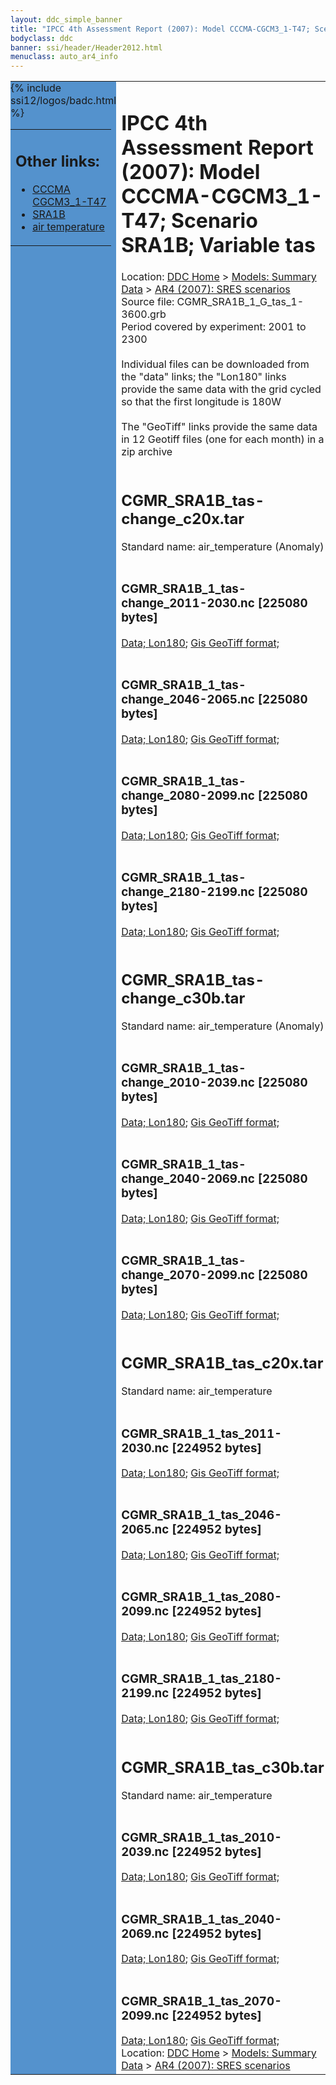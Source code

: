 ```yaml
---
layout: ddc_simple_banner
title: "IPCC 4th Assessment Report (2007): Model CCCMA-CGCM3_1-T47; Scenario SRA1B; Variable tas"
bodyclass: ddc
banner: ssi/header/Header2012.html
menuclass: auto_ar4_info
---
```



<table width="100%" border="0" cellspacing="0" cellpadding="0" style="border-collapse: collapse;">
<tr style="margin:0;padding:0;border:0;">
<td style="margin:0;padding:0;border:0;height:1pt;width:150pt;background:#5492CD;" valign="top" >

<div id="lh-col2" class="auto_ar4_info">
<table class="menumain" bgcolor="#5492CD" cellspacing="0" width="100%" border="0">
<tr><td>
<h2> Other links:</h2>
<ul>
<li><a href="/auto/ar4/model-CCCMA-CGCM3_1-T47.html">CCCMA<br/>CGCM3_1-T47</a></li>
<li><a href="/auto/ar4/scenario-SRA1B.html">SRA1B</a></li>
<li><a href="/auto/ar4/var-air_temperature.html">air temperature</a></li>
</ul>
</td></tr>
{% include ssi12/logos/badc.html %}
</table>
</div>
</td>
<td><h1>IPCC 4th Assessment Report (2007): Model CCCMA-CGCM3_1-T47; Scenario SRA1B; Variable tas</h1>

<!-- Breadcrumb1 -->
<div id="breadcrumb1" align="left">
Location: <a href="/index.html">DDC Home</a> > <a href="/sim/gcm_clim/">Models: Summary Data</a>
> <a href="/sim/gcm_clim/SRES_AR4/index.html">AR4 (2007): SRES scenarios</a>
</div>
<!-- End of Breadcrumb1 -->Source file: CGMR_SRA1B_1_G_tas_1-3600.grb
<br/>
Period covered by experiment: 2001 to 2300<br/>
<br/>Individual files can be downloaded from the "data" links; the "Lon180" links provide the same data
         with the grid cycled so that the first longitude is 180W<br/>
<br/>The "GeoTiff" links provide the same data in 12 Geotiff files (one for each month)
          in a zip archive<br/>
<br/><h2>CGMR_SRA1B_tas-change_c20x.tar</h2>
Standard name: air_temperature (Anomaly)<br>
<br/><h3>CGMR_SRA1B_1_tas-change_2011-2030.nc [225080 bytes]</h3>
<a href="/cgi-bin/downl/ar4_nc/tas/CGMR_SRA1B_1_tas-change_2011-2030.nc">Data; </a><a href="/cgi-bin/downl/ar4_nc/tas/CGMR_SRA1B_1_tas-change_2011-2030.cyto180.nc"> Lon180</a>; <a href="/cgi-bin/downl/ar4_tif/tas/CGMR_SRA1B_1_tas-change_2011-2030.zip">Gis GeoTiff format; </a><br/>
<br/><h3>CGMR_SRA1B_1_tas-change_2046-2065.nc [225080 bytes]</h3>
<a href="/cgi-bin/downl/ar4_nc/tas/CGMR_SRA1B_1_tas-change_2046-2065.nc">Data; </a><a href="/cgi-bin/downl/ar4_nc/tas/CGMR_SRA1B_1_tas-change_2046-2065.cyto180.nc"> Lon180</a>; <a href="/cgi-bin/downl/ar4_tif/tas/CGMR_SRA1B_1_tas-change_2046-2065.zip">Gis GeoTiff format; </a><br/>
<br/><h3>CGMR_SRA1B_1_tas-change_2080-2099.nc [225080 bytes]</h3>
<a href="/cgi-bin/downl/ar4_nc/tas/CGMR_SRA1B_1_tas-change_2080-2099.nc">Data; </a><a href="/cgi-bin/downl/ar4_nc/tas/CGMR_SRA1B_1_tas-change_2080-2099.cyto180.nc"> Lon180</a>; <a href="/cgi-bin/downl/ar4_tif/tas/CGMR_SRA1B_1_tas-change_2080-2099.zip">Gis GeoTiff format; </a><br/>
<br/><h3>CGMR_SRA1B_1_tas-change_2180-2199.nc [225080 bytes]</h3>
<a href="/cgi-bin/downl/ar4_nc/tas/CGMR_SRA1B_1_tas-change_2180-2199.nc">Data; </a><a href="/cgi-bin/downl/ar4_nc/tas/CGMR_SRA1B_1_tas-change_2180-2199.cyto180.nc"> Lon180</a>; <a href="/cgi-bin/downl/ar4_tif/tas/CGMR_SRA1B_1_tas-change_2180-2199.zip">Gis GeoTiff format; </a><br/>
<br/><h2>CGMR_SRA1B_tas-change_c30b.tar</h2>
Standard name: air_temperature (Anomaly)<br>
<br/><h3>CGMR_SRA1B_1_tas-change_2010-2039.nc [225080 bytes]</h3>
<a href="/cgi-bin/downl/ar4_nc/tas/CGMR_SRA1B_1_tas-change_2010-2039.nc">Data; </a><a href="/cgi-bin/downl/ar4_nc/tas/CGMR_SRA1B_1_tas-change_2010-2039.cyto180.nc"> Lon180</a>; <a href="/cgi-bin/downl/ar4_tif/tas/CGMR_SRA1B_1_tas-change_2010-2039.zip">Gis GeoTiff format; </a><br/>
<br/><h3>CGMR_SRA1B_1_tas-change_2040-2069.nc [225080 bytes]</h3>
<a href="/cgi-bin/downl/ar4_nc/tas/CGMR_SRA1B_1_tas-change_2040-2069.nc">Data; </a><a href="/cgi-bin/downl/ar4_nc/tas/CGMR_SRA1B_1_tas-change_2040-2069.cyto180.nc"> Lon180</a>; <a href="/cgi-bin/downl/ar4_tif/tas/CGMR_SRA1B_1_tas-change_2040-2069.zip">Gis GeoTiff format; </a><br/>
<br/><h3>CGMR_SRA1B_1_tas-change_2070-2099.nc [225080 bytes]</h3>
<a href="/cgi-bin/downl/ar4_nc/tas/CGMR_SRA1B_1_tas-change_2070-2099.nc">Data; </a><a href="/cgi-bin/downl/ar4_nc/tas/CGMR_SRA1B_1_tas-change_2070-2099.cyto180.nc"> Lon180</a>; <a href="/cgi-bin/downl/ar4_tif/tas/CGMR_SRA1B_1_tas-change_2070-2099.zip">Gis GeoTiff format; </a><br/>
<br/><h2>CGMR_SRA1B_tas_c20x.tar</h2>
Standard name: air_temperature<br>
<br/><h3>CGMR_SRA1B_1_tas_2011-2030.nc [224952 bytes]</h3>
<a href="/cgi-bin/downl/ar4_nc/tas/CGMR_SRA1B_1_tas_2011-2030.nc">Data; </a><a href="/cgi-bin/downl/ar4_nc/tas/CGMR_SRA1B_1_tas_2011-2030.cyto180.nc"> Lon180</a>; <a href="/cgi-bin/downl/ar4_tif/tas/CGMR_SRA1B_1_tas_2011-2030.zip">Gis GeoTiff format; </a><br/>
<br/><h3>CGMR_SRA1B_1_tas_2046-2065.nc [224952 bytes]</h3>
<a href="/cgi-bin/downl/ar4_nc/tas/CGMR_SRA1B_1_tas_2046-2065.nc">Data; </a><a href="/cgi-bin/downl/ar4_nc/tas/CGMR_SRA1B_1_tas_2046-2065.cyto180.nc"> Lon180</a>; <a href="/cgi-bin/downl/ar4_tif/tas/CGMR_SRA1B_1_tas_2046-2065.zip">Gis GeoTiff format; </a><br/>
<br/><h3>CGMR_SRA1B_1_tas_2080-2099.nc [224952 bytes]</h3>
<a href="/cgi-bin/downl/ar4_nc/tas/CGMR_SRA1B_1_tas_2080-2099.nc">Data; </a><a href="/cgi-bin/downl/ar4_nc/tas/CGMR_SRA1B_1_tas_2080-2099.cyto180.nc"> Lon180</a>; <a href="/cgi-bin/downl/ar4_tif/tas/CGMR_SRA1B_1_tas_2080-2099.zip">Gis GeoTiff format; </a><br/>
<br/><h3>CGMR_SRA1B_1_tas_2180-2199.nc [224952 bytes]</h3>
<a href="/cgi-bin/downl/ar4_nc/tas/CGMR_SRA1B_1_tas_2180-2199.nc">Data; </a><a href="/cgi-bin/downl/ar4_nc/tas/CGMR_SRA1B_1_tas_2180-2199.cyto180.nc"> Lon180</a>; <a href="/cgi-bin/downl/ar4_tif/tas/CGMR_SRA1B_1_tas_2180-2199.zip">Gis GeoTiff format; </a><br/>
<br/><h2>CGMR_SRA1B_tas_c30b.tar</h2>
Standard name: air_temperature<br>
<br/><h3>CGMR_SRA1B_1_tas_2010-2039.nc [224952 bytes]</h3>
<a href="/cgi-bin/downl/ar4_nc/tas/CGMR_SRA1B_1_tas_2010-2039.nc">Data; </a><a href="/cgi-bin/downl/ar4_nc/tas/CGMR_SRA1B_1_tas_2010-2039.cyto180.nc"> Lon180</a>; <a href="/cgi-bin/downl/ar4_tif/tas/CGMR_SRA1B_1_tas_2010-2039.zip">Gis GeoTiff format; </a><br/>
<br/><h3>CGMR_SRA1B_1_tas_2040-2069.nc [224952 bytes]</h3>
<a href="/cgi-bin/downl/ar4_nc/tas/CGMR_SRA1B_1_tas_2040-2069.nc">Data; </a><a href="/cgi-bin/downl/ar4_nc/tas/CGMR_SRA1B_1_tas_2040-2069.cyto180.nc"> Lon180</a>; <a href="/cgi-bin/downl/ar4_tif/tas/CGMR_SRA1B_1_tas_2040-2069.zip">Gis GeoTiff format; </a><br/>
<br/><h3>CGMR_SRA1B_1_tas_2070-2099.nc [224952 bytes]</h3>
<a href="/cgi-bin/downl/ar4_nc/tas/CGMR_SRA1B_1_tas_2070-2099.nc">Data; </a><a href="/cgi-bin/downl/ar4_nc/tas/CGMR_SRA1B_1_tas_2070-2099.cyto180.nc"> Lon180</a>; <a href="/cgi-bin/downl/ar4_tif/tas/CGMR_SRA1B_1_tas_2070-2099.zip">Gis GeoTiff format; </a><br/>
<!-- Breadcrumb2 -->
<div id="breadcrumb2" align="left">
Location: <a href="/index.html">DDC Home</a> > <a href="/sim/gcm_clim/">Models: Summary Data</a>
> <a href="/sim/gcm_clim/SRES_AR4/index.html">AR4 (2007): SRES scenarios</a>
</div>
<!-- End of Breadcrumb2 --></td></tr></table>
